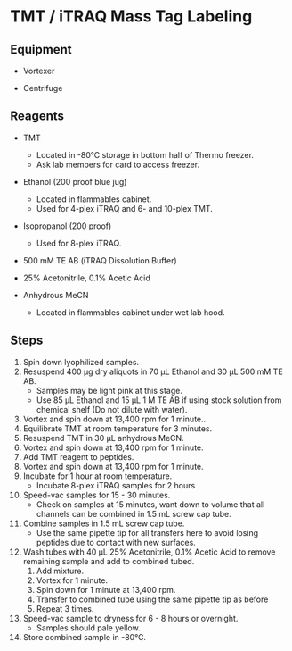 # TMT / iTRAQ Mass Tag Labeling

## Equipment

* Vortexer

* Centrifuge

## Reagents

* TMT
    * Located in -80°C storage in bottom half of Thermo freezer.
    * Ask lab members for card to access freezer.

* Ethanol (200 proof blue jug)
    * Located in flammables cabinet.
    * Used for 4-plex iTRAQ and 6- and 10-plex TMT.

* Isopropanol (200 proof)
    * Used for 8-plex iTRAQ.

* 500 mM TE AB (iTRAQ Dissolution Buffer)

* 25% Acetonitrile, 0.1% Acetic Acid

* Anhydrous MeCN
    * Located in flammables cabinet under wet lab hood.

## Steps

1. Spin down lyophilized samples.
2. Resuspend 400 μg dry aliquots in 70 μL Ethanol and 30 μL 500 mM TE AB.
    * Samples may be light pink at this stage.
    * Use 85 μL Ethanol and 15 μL 1 M TE AB if using stock solution from chemical
      shelf (Do not dilute with water).
3. Vortex and spin down at 13,400 rpm for 1 minute..
4. Equilibrate TMT at room temperature for 3 minutes.
5. Resuspend TMT in 30 μL anhydrous MeCN.
6. Vortex and spin down at 13,400 rpm for 1 minute.
7. Add TMT reagent to peptides.
8. Vortex and spin down at 13,400 rpm for 1 minute.
9. Incubate for 1 hour at room temperature.
    * Incubate 8-plex iTRAQ samples for 2 hours
10. Speed-vac samples for 15 - 30 minutes.
    * Check on samples at 15 minutes, want down to volume that all channels can
      be combined in 1.5 mL screw cap tube.
11. Combine samples in 1.5 mL screw cap tube.
    * Use the same pipette tip for all transfers here to avoid losing peptides
      due to contact with new surfaces.
12. Wash tubes with 40 μL 25% Acetonitrile, 0.1% Acetic Acid to remove
    remaining sample and add to combined tubed.
    1. Add mixture.
    2. Vortex for 1 minute.
    3. Spin down for 1 minute at 13,400 rpm.
    4. Transfer to combined tube using the same pipette tip as before
    5. Repeat 3 times.
13. Speed-vac sample to dryness for 6 - 8 hours or overnight.
    * Samples should pale yellow.
14. Store combined sample in -80°C.
